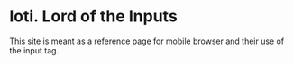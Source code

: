 # loti. Lord of the Inputs

This site is meant as a reference page for mobile browser and their use of the input tag. 
